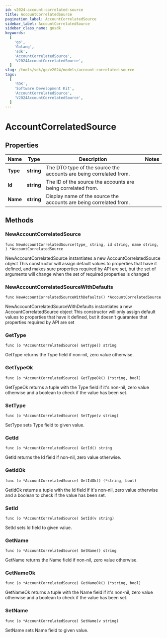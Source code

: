 ```yaml
---
id: v2024-account-correlated-source
title: AccountCorrelatedSource
pagination_label: AccountCorrelatedSource
sidebar_label: AccountCorrelatedSource
sidebar_class_name: gosdk
keywords:
  [
    'go',
    'Golang',
    'sdk',
    'AccountCorrelatedSource',
    'V2024AccountCorrelatedSource',
  ]
slug: /tools/sdk/go/v2024/models/account-correlated-source
tags:
  [
    'SDK',
    'Software Development Kit',
    'AccountCorrelatedSource',
    'V2024AccountCorrelatedSource',
  ]
---
```


# AccountCorrelatedSource

## Properties

| Name | Type | Description | Notes |
| --- | --- | --- | --- |
| **Type** | **string** | The DTO type of the source the accounts are being correlated from. |
| **Id** | **string** | The ID of the source the accounts are being correlated from. |
| **Name** | **string** | Display name of the source the accounts are being correlated from. |

## Methods

### NewAccountCorrelatedSource

`func NewAccountCorrelatedSource(type_ string, id string, name string, ) *AccountCorrelatedSource`

NewAccountCorrelatedSource instantiates a new AccountCorrelatedSource object This constructor will assign default values to properties that have it defined, and makes sure properties required by API are set, but the set of arguments will change when the set of required properties is changed

### NewAccountCorrelatedSourceWithDefaults

`func NewAccountCorrelatedSourceWithDefaults() *AccountCorrelatedSource`

NewAccountCorrelatedSourceWithDefaults instantiates a new AccountCorrelatedSource object This constructor will only assign default values to properties that have it defined, but it doesn't guarantee that properties required by API are set

### GetType

`func (o *AccountCorrelatedSource) GetType() string`

GetType returns the Type field if non-nil, zero value otherwise.

### GetTypeOk

`func (o *AccountCorrelatedSource) GetTypeOk() (*string, bool)`

GetTypeOk returns a tuple with the Type field if it's non-nil, zero value otherwise and a boolean to check if the value has been set.

### SetType

`func (o *AccountCorrelatedSource) SetType(v string)`

SetType sets Type field to given value.

### GetId

`func (o *AccountCorrelatedSource) GetId() string`

GetId returns the Id field if non-nil, zero value otherwise.

### GetIdOk

`func (o *AccountCorrelatedSource) GetIdOk() (*string, bool)`

GetIdOk returns a tuple with the Id field if it's non-nil, zero value otherwise and a boolean to check if the value has been set.

### SetId

`func (o *AccountCorrelatedSource) SetId(v string)`

SetId sets Id field to given value.

### GetName

`func (o *AccountCorrelatedSource) GetName() string`

GetName returns the Name field if non-nil, zero value otherwise.

### GetNameOk

`func (o *AccountCorrelatedSource) GetNameOk() (*string, bool)`

GetNameOk returns a tuple with the Name field if it's non-nil, zero value otherwise and a boolean to check if the value has been set.

### SetName

`func (o *AccountCorrelatedSource) SetName(v string)`

SetName sets Name field to given value.
